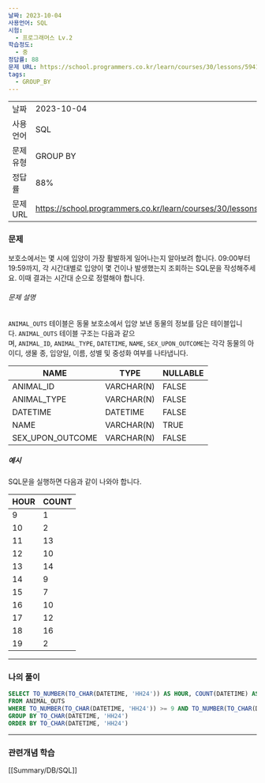 ```yaml
---
날짜: 2023-10-04
사용언어: SQL
시험:
  - 프로그래머스 Lv.2
학습정도:
  - 중
정답률: 88
문제 URL: https://school.programmers.co.kr/learn/courses/30/lessons/59412
tags:
  - GROUP_BY
---
```

|           |                                                                 |
| --------- | --------------------------------------------------------------- |
| 날짜      | 2023-10-04                                                      |
| 사용 언어 | SQL                                                             |
| 문제 유형 | GROUP BY                                                        |
| 정답률    | 88%                                                             |
| 문제 URL  | https://school.programmers.co.kr/learn/courses/30/lessons/59412 |

### 문제

보호소에서는 몇 시에 입양이 가장 활발하게 일어나는지 알아보려 합니다. 09:00부터 19:59까지, 각 시간대별로 입양이 몇 건이나 발생했는지 조회하는 SQL문을 작성해주세요. 이때 결과는 시간대 순으로 정렬해야 합니다.

###### 문제 설명

`ANIMAL_OUTS` 테이블은 동물 보호소에서 입양 보낸 동물의 정보를 담은 테이블입니다. `ANIMAL_OUTS` 테이블 구조는 다음과 같으며, `ANIMAL_ID`, `ANIMAL_TYPE`, `DATETIME`, `NAME`, `SEX_UPON_OUTCOME`는 각각 동물의 아이디, 생물 종, 입양일, 이름, 성별 및 중성화 여부를 나타냅니다.

|NAME|TYPE|NULLABLE|
|---|---|---|
|ANIMAL_ID|VARCHAR(N)|FALSE|
|ANIMAL_TYPE|VARCHAR(N)|FALSE|
|DATETIME|DATETIME|FALSE|
|NAME|VARCHAR(N)|TRUE|
|SEX_UPON_OUTCOME|VARCHAR(N)|FALSE|

##### 예시

SQL문을 실행하면 다음과 같이 나와야 합니다.

|HOUR|COUNT|
|---|---|
|9|1|
|10|2|
|11|13|
|12|10|
|13|14|
|14|9|
|15|7|
|16|10|
|17|12|
|18|16|
|19|2|

---
### 나의 풀이

```sql
SELECT TO_NUMBER(TO_CHAR(DATETIME, 'HH24')) AS HOUR, COUNT(DATETIME) AS COUNT
FROM ANIMAL_OUTS
WHERE TO_NUMBER(TO_CHAR(DATETIME, 'HH24')) >= 9 AND TO_NUMBER(TO_CHAR(DATETIME, 'HH24')) < 20
GROUP BY TO_CHAR(DATETIME, 'HH24')
ORDER BY TO_CHAR(DATETIME, 'HH24')
```

---
### 관련개념 학습

[[Summary/DB/SQL]]